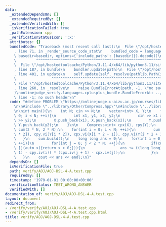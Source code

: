 ```yaml
---
data:
  _extendedDependsOn: []
  _extendedRequiredBy: []
  _extendedVerifiedWith: []
  _isVerificationFailed: true
  _pathExtension: cpp
  _verificationStatusIcon: ':x:'
  attributes: {}
  bundledCode: "Traceback (most recent call last):\n  File \"/opt/hostedtoolcache/Python/3.11.4/x64/lib/python3.11/site-packages/onlinejudge_verify/documentation/build.py\"\
    , line 71, in _render_source_code_stat\n    bundled_code = language.bundle(stat.path,\
    \ basedir=basedir, options={'include_paths': [basedir]}).decode()\n          \
    \         ^^^^^^^^^^^^^^^^^^^^^^^^^^^^^^^^^^^^^^^^^^^^^^^^^^^^^^^^^^^^^^^^^^^^^^^^^^^^^^^^^\n\
    \  File \"/opt/hostedtoolcache/Python/3.11.4/x64/lib/python3.11/site-packages/onlinejudge_verify/languages/cplusplus.py\"\
    , line 187, in bundle\n    bundler.update(path)\n  File \"/opt/hostedtoolcache/Python/3.11.4/x64/lib/python3.11/site-packages/onlinejudge_verify/languages/cplusplus_bundle.py\"\
    , line 401, in update\n    self.update(self._resolve(pathlib.Path(included), included_from=path))\n\
    \                ^^^^^^^^^^^^^^^^^^^^^^^^^^^^^^^^^^^^^^^^^^^^^^^^^^^^^^^^^\n \
    \ File \"/opt/hostedtoolcache/Python/3.11.4/x64/lib/python3.11/site-packages/onlinejudge_verify/languages/cplusplus_bundle.py\"\
    , line 260, in _resolve\n    raise BundleErrorAt(path, -1, \"no such header\"\
    )\nonlinejudge_verify.languages.cplusplus_bundle.BundleErrorAt: ../library/Other/Compress.hpp:\
    \ line -1: no such header\n"
  code: "#define PROBLEM \"https://onlinejudge.u-aizu.ac.jp/courses/library/3/DSL/4/DSL_4_A\"\
    \n\n#include \"../library/Other/Compress.hpp\"\n#include \"../library/DataStructure/CumulativeSum2D.hpp\"\
    \n\nint main(){\n    int N; cin >> N;\n    vector<int> X, Y;\n    for(int i =\
    \ 0; i < N; ++i){\n        int x1, y1, x2, y2;\n        cin >> x1 >> y1 >> x2\
    \ >> y2;\n        X.push_back(x1), X.push_back(x2);\n        Y.push_back(y1),\
    \ Y.push_back(y2);\n    }\n\n    Compress<int> cpx(X), cpy(Y);\n    CumulativeSum2D<int>\
    \ cum(2 * N, 2 * N);\n    for(int i = 0; i < N; ++i){\n        cum.add(cpx.vi(X[i\
    \ * 2]), cpy.vi(Y[i * 2]), cpx.vi(X[i * 2 + 1]), cpy.vi(Y[i * 2 + 1]), 1);\n \
    \   }\n    cum.build();\n    long long ans = 0;\n    for(int i = 0; i < 2 * N;\
    \ ++i){\n        for(int j = 0; j < 2 * N; ++j){\n            if(cum.test(i, j,\
    \ [](auto x){return x > 0;})){\n                ans += ((long long)cpy.iv(i +\
    \ 1) - cpy.iv(i)) * (cpx.iv(j + 1) - cpx.iv(j));\n            }\n        }\n \
    \   }\n    cout << ans << endl;\n}"
  dependsOn: []
  isVerificationFile: true
  path: verify/AOJ/AOJ-DSL-4-A.test.cpp
  requiredBy: []
  timestamp: '1970-01-01 00:00:00+00:00'
  verificationStatus: TEST_WRONG_ANSWER
  verifiedWith: []
documentation_of: verify/AOJ/AOJ-DSL-4-A.test.cpp
layout: document
redirect_from:
- /verify/verify/AOJ/AOJ-DSL-4-A.test.cpp
- /verify/verify/AOJ/AOJ-DSL-4-A.test.cpp.html
title: verify/AOJ/AOJ-DSL-4-A.test.cpp
---
```


